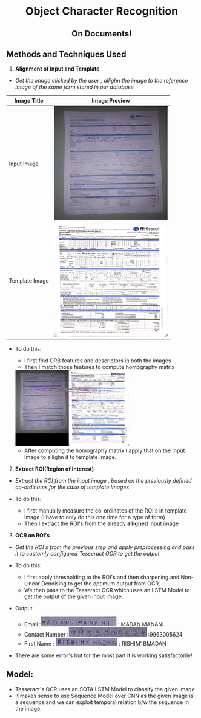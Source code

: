 <h1 align="center">Object Character Recognition</h1>
<h2 align="center">On Documents!</h2>

## Methods and Techniques Used

1. **Alignment of Input and Template** 
- *Get the image clicked by the user , allighn the image to the reference image of the same form stored in our database*

|Image Title|Image Preview|
|-----------|-------------|
|Input Image|<img src="image.jpeg" alt="Input Image" width="300" height="300">|
|Template Image|<img src="template.jpeg" alt="Template Image" width="300" height="300">|

- To do this:
    - I first find ORB features and descriptors in both the images
    - Then I match those features to compute homography matrix

    <img src="matches.jpg" alt="Input Image" width="300" height="200">

    - After computing the homography matrix I apply that on the Input Image to allighn it to template Image.

2. **Extract ROI(Region of Interest)**
- *Extract the ROI from the input image , based on the previously defined co-ordinates for the case of template Images*

- To do this:
    - I first manually measure the co-ordinates of the ROI's in template image (I have to only do this one time for a type of form)
    - Then I extract the ROI's from the already **alligned** input image

3. **OCR on ROI's**
- *Get the ROI's from the previous step and apply preprocessing and pass it to customly configured Tesseract OCR to get the output*

- To do this:
    - I first apply thresholding to the ROI's and then sharpening and Non-Linear Denoising to get the optimum output from OCR.
    - We then pass to the Tesseract OCR which uses an LSTM Model to get the output of the given input image.

- Output
    - Email :<img src="email.jpeg" alt="Input Image" width="200" height="25"> : MADAN MANANI
    - Contact Number :<img src="contact-number.jpeg" alt="Input Image" width="206" height="24"> :9963005624
    - First Name : <img src="first-name.jpeg" alt="Input Image" width="162" height="21"> : RISHIM’ BMADAN

- There are some error's but for the most part it is working satisfactorily!
## Model:
- Tesseract's OCR uses an SOTA LSTM Model to classify the given image
- It makes sense to use Sequence Model over CNN as the given image is a sequence and we can exploit temporal relation b/w the sequence in the image.

